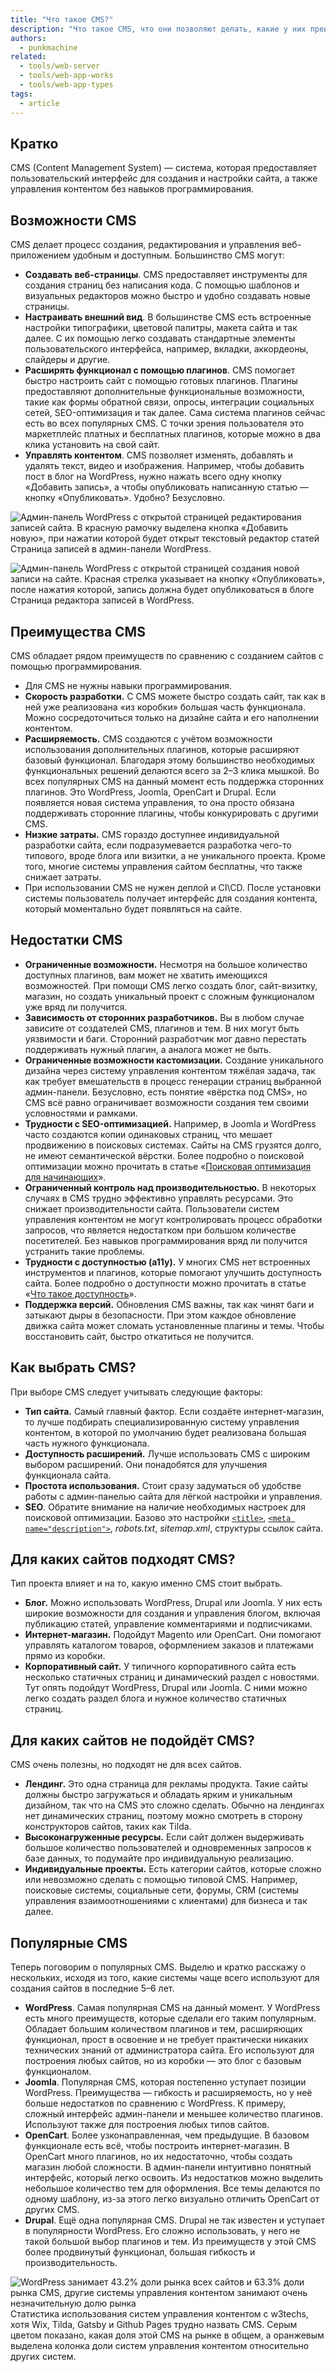 ```yaml
---
title: "Что такое CMS?"
description: "Что такое CMS, что они позволяют делать, какие у них преимущества и недостатки?"
authors:
  - punkmachine
related:
  - tools/web-server
  - tools/web-app-works
  - tools/web-app-types
tags:
  - article
---
```


## Кратко

CMS (Content Management System) — система, которая предоставляет пользовательский интерфейс для создания и настройки сайта, а также управления контентом без навыков программирования.

## Возможности CMS

CMS делает процесс создания, редактирования и управления веб-приложением удобным и доступным. Большинство CMS могут:

- **Создавать веб-страницы**. CMS предоставляет инструменты для создания страниц без написания кода. С помощью шаблонов и визуальных редакторов можно быстро и удобно создавать новые страницы.
- **Настраивать внешний вид**. В большинстве CMS есть встроенные настройки типографики, цветовой палитры, макета сайта и так далее. С их помощью легко создавать стандартные элементы пользовательского интерфейса, например, вкладки, аккордеоны, слайдеры и другие.
- **Расширять функционал с помощью плагинов**. CMS помогает быстро настроить сайт с помощью готовых плагинов. Плагины предоставляют дополнительные функциональные возможности, такие как формы обратной связи, опросы, интеграции социальных сетей, SEO-оптимизация и так далее. Сама система плагинов сейчас есть во всех популярных CMS. С точки зрения пользователя это маркетплейс платных и бесплатных плагинов, которые можно в два клика установить на свой сайт.
- **Управлять контентом**. CMS позволяет изменять, добавлять и удалять текст, видео и изображения. Например, чтобы добавить пост в блог на WordPress, нужно нажать всего одну кнопку «Добавить запись», а чтобы опубликовать написанную статью — кнопку «Опубликовать». Удобно? Безусловно.

![Админ-панель WordPress с открытой страницей редактирования записей сайта. В красную рамочку выделена кнопка «Добавить новую», при нажатии которой будет открыт текстовый редактор статей](images/add-new-post.png)
Страница записей в админ-панели WordPress.

![Админ-панель WordPress с открытой страницей создания новой записи на сайте. Красная стрелка указывает на кнопку «Опубликовать», после нажатия которой, запись должна будет опубликоваться в блоге](images/publication-post.png)
Страница редактора записей в WordPress.

## Преимущества CMS

CMS обладает рядом преимуществ по сравнению с созданием сайтов с помощью программирования.

- Для CMS не нужны навыки программирования.
- **Скорость разработки.** С CMS можете быстро создать сайт, так как в ней уже реализована «из коробки» большая часть функционала. Можно сосредоточиться только на дизайне сайта и его наполнении контентом.
- **Расширяемость.** CMS создаются с учётом возможности использования дополнительных плагинов, которые расширяют базовый функционал. Благодаря этому большинство необходимых функциональных решений делаются всего за 2–3 клика мышкой. Во всех популярных CMS на данный момент есть поддержка сторонних плагинов. Это WordPress, Joomla, OpenCart и Drupal. Если появляется новая система управления, то она просто обязана поддерживать сторонние плагины, чтобы конкурировать с другими CMS.
- **Низкие затраты.** CMS гораздо доступнее индивидуальной разработки сайта, если подразумевается разработка чего-то типового, вроде блога или визитки, а не уникального проекта. Кроме того, многие системы управления сайтом бесплатны, что также снижает затраты.
- При использовании CMS не нужен деплой и CI\CD. После установки системы пользователь получает интерфейс для создания контента, который моментально будет появляться на сайте.

## Недостатки CMS

- **Ограниченные возможности.**  Несмотря на большое количество доступных плагинов, вам может не хватить имеющихся возможностей. При помощи CMS легко создать блог, сайт-визитку, магазин, но создать уникальный проект с сложным функционалом уже вряд ли получится.
- **Зависимость от сторонних разработчиков.** Вы в любом случае зависите от создателей CMS, плагинов и тем. В них могут быть уязвимости и баги. Сторонний разработчик мог давно перестать поддерживать нужный плагин, а аналога может не быть.
- **Ограниченные возможности кастомизации.** Создание уникального дизайна через систему управления контентом тяжёлая задача, так как требует вмешательств в процесс генерации страниц выбранной админ-панели. Безусловно, есть понятие «вёрстка под CMS», но CMS всё равно ограничивает возможности создания тем своими условностями и рамками.
- **Трудности с SEO-оптимизацией.** Например, в Joomla и WordPress часто создаются копии одинаковых страниц, что мешает продвижению в поисковых системах. Сайты на CMS грузятся долго, не имеют семантической вёрстки. Более подробно о поисковой оптимизации можно прочитать в статье «[Поисковая оптимизация для начинающих](/html/seo-for-beginners/)».
- **Ограниченный контроль над производительностью.** В некоторых случаях в CMS трудно эффективно управлять ресурсами. Это снижает производительности сайта. Пользователи систем управления контентом не могут контролировать процесс обработки запросов, что является недостатком при большом количестве посетителей. Без навыков программирования вряд ли получится устранить такие проблемы.
- **Трудности с доступностью (a11y).** У многих CMS нет встроенных инструментов и плагинов, которые помогают улучшить доступность сайта. Более подробно о доступности можно прочитать в статье «[Что такое доступность](/a11y/chto-takoe-a11y/)».
- **Поддержка версий.** Обновления CMS важны, так как чинят баги и затыкают дыры в безопасности. При этом каждое обновление движка сайта может сломать установленные плагины и темы. Чтобы восстановить сайт, быстро откатиться не получится.

## Как выбрать CMS?

При выборе CMS следует учитывать следующие факторы:

- **Тип сайта.** Самый главный фактор. Если создаёте интернет-магазин, то лучше подбирать специализированную систему управления контентом, в которой по умолчанию будет реализована большая часть нужного функционала.
- **Доступность расширений.** Лучше использовать CMS с широким выбором расширений. Они понадобятся для улучшения функционала сайта.
- **Простота использования.** Стоит сразу задуматься об удобстве работы с админ-панелью сайта для лёгкой настройки и управления.
- **SEO**. Обратите внимание на наличие необходимых настроек для поисковой оптимизации. Базово это настройки [`<title>`](/html/title/), [`<meta name="description">`](/html/meta/), _robots.txt_, _sitemap.xml_, структуры ссылок сайта.

## Для каких сайтов подходят CMS?

Тип проекта влияет и на то, какую именно CMS стоит выбрать.

- **Блог.** Можно использовать WordPress, Drupal или Joomla. У них есть широкие возможности для создания и управления блогом, включая публикацию статей, управление комментариями и подписчиками.
- **Интернет-магазин.** Подойдут Magento или OpenCart. Они помогают управлять каталогом товаров, оформлением заказов и платежами прямо из коробки.
- **Корпоративный сайт.** У типичного корпоративного сайта есть несколько статичных страниц и динамический раздел с новостями. Тут опять подойдут WordPress, Drupal или Joomla. С ними можно легко создать раздел блога и нужное количество статичных страниц.

## Для каких сайтов не подойдёт CMS?

CMS очень полезны, но подходят не для всех сайтов.

- **Лендинг.** Это одна страница для рекламы продукта. Такие сайты должны быстро загружаться и обладать ярким и уникальным дизайном, так что на CMS это сложно сделать. Обычно на лендингах нет динамических страниц, поэтому можно смотреть в сторону конструкторов сайтов, таких как Tilda.
- **Высоконагруженные ресурсы.** Если сайт должен выдерживать большое количество пользователей и одновременных запросов к базе данных, то подумайте про индивидуальную реализацию.
- **Индивидуальные проекты.** Есть категории сайтов, которые сложно или невозможно сделать с помощью типовой CMS. Например, поисковые системы, социальные сети, форумы, CRM (системы управления взаимоотношениями с клиентами) для бизнеса и так далее.

## Популярные CMS

Теперь поговорим о популярных CMS. Выделю и кратко расскажу о нескольких, исходя из того, какие системы чаще всего используют для создания сайтов в последние 5–6 лет.

- **WordPress**. Самая популярная CMS на данный момент. У WordPress есть много преимуществ, которые сделали его таким популярным. Обладает большим количеством плагинов и тем, расширяющих функционал, прост в освоение и не требует практически никаких технических знаний от администратора сайта. Его используют для построения любых сайтов, но из коробки — это блог с базовым функционалом.
- **Joomla**. Популярная CMS, которая постепенно уступает позиции WordPress. Преимущества — гибкость и расширяемость, но у неё больше недостатков по сравнению с WordPress. К примеру, сложный интерфейс админ-панели и меньшее количество плагинов. Используют также для построения любых типов сайтов.
- **OpenCart**. Более узконаправленная, чем предыдущие. В базовом функционале есть всё, чтобы построить интернет-магазин. В OpenCart много плагинов, но их недостаточно, чтобы создать магазин любой сложности. В админ-панели интуитивно понятный интерфейс, который легко освоить. Из недостатков можно выделить небольшое количество тем для оформления. Все темы делаются по одному шаблону, из-за этого легко визуально отличить OpenCart от других CMS.
- **Drupal**. Ещё одна популярная CMS. Drupal не так известен и уступает в популярности WordPress. Его сложно использовать, у него не такой большой выбор плагинов и тем. Из преимуществ у этой CMS более продвинутый функционал, большая гибкость и производительность.

![WordPress занимает 43.2% доли рынка всех сайтов и 63.3% доли рынка CMS, другие системы управления контентом занимают очень незначительную долю рынка](images/cms-statistics.png)
Статистика использования систем управления контентом с w3techs, хотя Wix, Tilda, Gatsby и Github Pages трудно назвать CMS. Серым цветом показано, какая доля этой CMS на рынке в общем, а оранжевым выделена колонка доли систем управления контентом относительно других систем.
